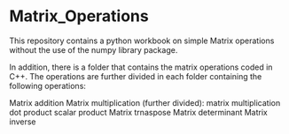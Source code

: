 # Matrix_Operations

This repository contains a python workbook on simple Matrix operations without 
the use of the numpy library package.

In addition, there is a folder that contains the matrix operations coded in C++. 
The operations are further divided in each folder containing the following 
operations:

  Matrix addition
  Matrix multiplication (further divided):
    matrix multiplication
    dot product
    scalar product
  Matrix trnaspose
  Matrix determinant
  Matrix inverse
